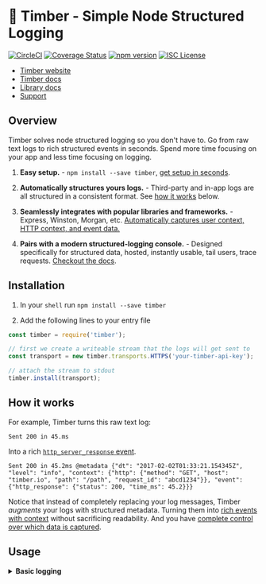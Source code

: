 # 🌲 Timber - Simple Node Structured Logging

[![CircleCI](https://circleci.com/gh/timberio/timber-node.svg?style=svg)](https://circleci.com/gh/timberio/timber-node)
[![Coverage Status](https://coveralls.io/repos/github/timberio/timber-node/badge.svg?branch=master)](https://coveralls.io/github/timberio/timber-node?branch=master)
[![npm version](https://badge.fury.io/js/timber.svg)](https://badge.fury.io/js/timber)
[![ISC License](https://img.shields.io/badge/license-ISC-ff69b4.svg)](LICENSE.md)

* [Timber website](https://timber.io)
* [Timber docs](https://timber.io/docs)
* [Library docs](https://timberio.github.io/timber-node/)
* [Support](mailto:support@timber.io)


## Overview

Timber solves node structured logging so you don't have to. Go from raw text logs to rich
structured events in seconds. Spend more time focusing on your app and less time
focusing on logging.

1. **Easy setup.** - `npm install --save timber`, [get setup in seconds](#installation).

2. **Automatically structures yours logs.** - Third-party and in-app logs are all structured
   in a consistent format. See [how it works](#how-it-works) below.

3. **Seamlessly integrates with popular libraries and frameworks.** - Express, Winston, Morgan, etc. [Automatically captures user context, HTTP context, and event data.](#third-party-integrations)

4. **Pairs with a modern structured-logging console.** - Designed specifically for structured data,
   hosted, instantly usable, tail users, trace requests.
   [Checkout the docs](https://timber.io/docs/app/tutorials/).

## Installation

1. In your `shell` run `npm install --save timber`

2. Add the following lines to your entry file

```js
const timber = require('timber');

// first we create a writeable stream that the logs will get sent to
const transport = new timber.transports.HTTPS('your-timber-api-key');

// attach the stream to stdout
timber.install(transport);
```

## How it works

For example, Timber turns this raw text log:

```
Sent 200 in 45.ms
```

Into a rich [`http_server_response` event](https://timber.io/docs/node/events-and-context/http-server-response-event/).

```
Sent 200 in 45.2ms @metadata {"dt": "2017-02-02T01:33:21.154345Z", "level": "info", "context": {"http": {"method": "GET", "host": "timber.io", "path": "/path", "request_id": "abcd1234"}}, "event": {"http_response": {"status": 200, "time_ms": 45.2}}}
```

Notice that instead of completely replacing your log messages,
Timber _augments_ your logs with structured metadata. Turning them into
[rich events with context](https://timber.io/docs/node/events-and-context) without sacrificing
readability. And you have [complete control over which data is captured](#configuration).



## Usage

<details><summary><strong>Basic logging</strong></summary><p>

No special API, Timber works directly with `console.log`:

```js
console.log("My log message")

// => My log message @metadata {"level": "info", "context": {...}}

console.info("My log message")

// => My log message @metadata {"level": "info", "context": {...}}

console.warn("My log message")

// => My log message @metadata {"level": "warn", "context": {...}}

console.error("My log message")

// => My log message @metadata {"level": "error", "context": {...}}
```

---

<details><summary><strong>Express middleware</strong></summary><p>

If you're using express, you can use the timber middleware to automatically log
all http request/response events

```js
const express = require('express')
const timber = require('timber')

// first we create a writeable stream that the logs will get sent to
const transport = new timber.transports.HTTPS('your-timber-api-key');

// attach the stream to stdout
timber.install(transport);

// create our express app
const app = express()

// attach the timber middleware
app.use(timber.middlewares.express)

app.get('/', function (req, res) {
  res.send('hello, world!')
})

// Output:
// => Started GET "/" @metadata {"level": "error", "context": {...}}
// => Outgoing HTTP response 200 in 2ms @metadata {"level": "error", "context": {...}}
```

---

</p></details>

<details><summary><strong>Custom events</strong></summary><p>

Custom events are currently not supported in the current version of the Node library. We are planning to add support for them soon!

---

</p></details>

<details><summary><strong>Custom contexts</strong></summary><p>

Custom contexts are currently not supported in the current version of the Node library. We are planning to add support for them soon!


</p></details>


## Jibber-Jabber

<details><summary><strong>Which events and contexts does Timber capture for me?</strong></summary><p>

Out of the box you get everything in the
[`Timber::Events`](https://github.com/timberio/timber-node/src/events) namespace.

We also add context to every log, everything in the
[`Timber::Contexts`](https://github.com/timberio/timber-node/src/contexts)
namespace. Context is structured data representing the current environment when the log line
was written. It is included in every log line. Think of it like join data for your logs. It's
how Timber is able to accomplished tailing users (`context.user.id:1`).

---

</p></details>

<details><summary><strong>Won't this increase the size of my log data?</strong></summary><p>

Yes, but it's marginal compared to the benefits of having rich structured log data. A few
of things to note:

1. Timber generally _reduces_ the amount of logs your app generates, trading quality for quantity.
   It does so by providing options to consolidate request / response logs, template logs, and
   even silence logs that are not of value to you. (see [configuration](#configuration) for examples).
2. Timber lets you pick exactly which events and contexts you want.
   (see [configuration](#configuration) for examples)
3. Your logging provider should be compressing your data and charging you accordingly. Log data
   is notoriously repetitive, and the context Timber generates is repetitive.
   Because of compression we've seen somes apps only incur a ~15% increase in data size.

Finally, log what is useful to you. Quality over quantity certainly applies to logging.

---

</p></details>

<details><summary><strong>What about my current log statements?</strong></summary><p>

They'll continue to work as expected. Timber adheres to the default `console` interface.
Your previous logger calls will work as they always do. Just import the timber library to your project and you're good to go!

In fact, traditional log statements for non-meaningful events, debug statements, etc, are
encouraged. In cases where the data is meaningful, consider [logging a custom event](#usage).

---

</p></details>

---

<p align="center" style="background: #221f40;">
<a href="http://github.com/timberio/timber-elixir"><img src="http://files.timber.io/images/ruby-library-readme-log-truth.png" height="947" /></a>
</p>
